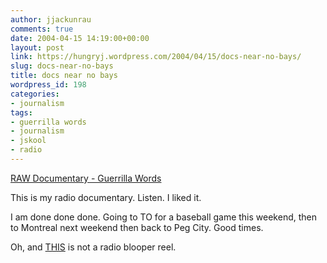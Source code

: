 ```yaml
---
author: jjackunrau
comments: true
date: 2004-04-15 14:19:00+00:00
layout: post
link: https://hungryj.wordpress.com/2004/04/15/docs-near-no-bays/
slug: docs-near-no-bays
title: docs near no bays
wordpress_id: 198
categories:
- journalism
tags:
- guerrilla words
- journalism
- jskool
- radio
---
```


[RAW Documentary - Guerrilla Words](http://www.fims.uwo.ca/radio/newraw/documentaries/documentaries.htm#justin)

This is my radio documentary.  Listen.  I liked it.

I am done done done.  Going to TO for a baseball game this weekend, then to Montreal next weekend then back to Peg City.  Good times.

Oh, and [THIS](http://www.fims.uwo.ca/radio/newraw/documentaries/sound/notablooperreel.ram) is not a radio blooper reel.

